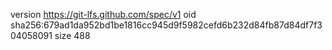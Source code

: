 version https://git-lfs.github.com/spec/v1
oid sha256:679ad1da952bd1be1816cc945d9f5982cefd6b232d84fb87d84df7f304058091
size 488
